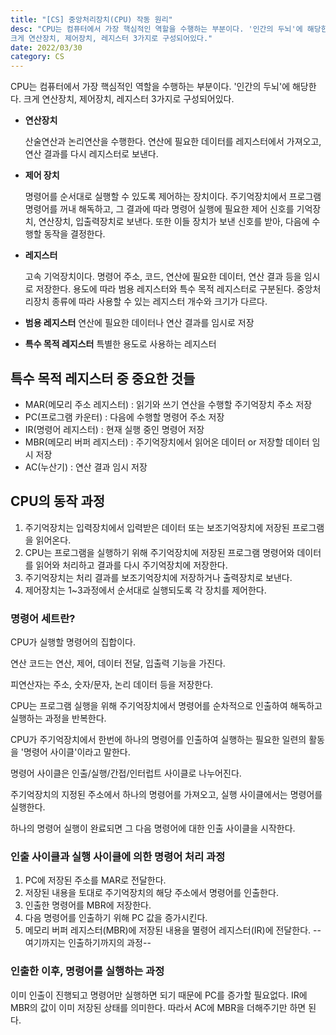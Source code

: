 ```yaml
---
title: "[CS] 중앙처리장치(CPU) 작동 원리"
desc: "CPU는 컴퓨터에서 가장 핵심적인 역할을 수행하는 부분이다. '인간의 두뇌'에 해당한다.
크게 연산장치, 제어장치, 레지스터 3가지로 구성되어있다."
date: 2022/03/30
category: CS
---
```


CPU는 컴퓨터에서 가장 핵심적인 역할을 수행하는 부분이다. '인간의 두뇌'에 해당한다.
크게 연산장치, 제어장치, 레지스터 3가지로 구성되어있다.

- **연산장치**

    산술연산과 논리연산을 수행한다.
연산에 필요한 데이터를 레지스터에서 가져오고, 연산 결과를 다시 레지스터로 보낸다.

- **제어 장치**

    명령어를 순서대로 실행할 수 있도록 제어하는 장치이다.
주기억장치에서 프로그램 명령어를 꺼내 해독하고, 그 결과에 따라 명령어 실행에 필요한 제어 신호를 기억장치, 연산장치, 입출력장치로 보낸다.
또한 이들 장치가 보낸 신호를 받아, 다음에 수행할 동작을 결정한다.

- **레지스터**

    고속 기억장치이다.
명령어 주소, 코드, 연산에 필요한 데이터, 연산 결과 등을 임시로 저장한다.
용도에 따라 범용 레지스터와 특수 목적 레지스터로 구분된다.
중앙처리장치 종류에 따라 사용할 수 있는 레지스터 개수와 크기가 다르다.

- **범용 레지스터**
    연산에 필요한 데이터나 연산 결과를 임시로 저장

- **특수 목적 레지스터**
    특별한 용도로 사용하는 레지스터

## 특수 목적 레지스터 중 중요한 것들
- MAR(메모리 주소 레지스터) : 읽기와 쓰기 연산을 수행할 주기억장치 주소 저장
- PC(프로그램 카운터) : 다음에 수행할 명령어 주소 저장
- IR(명령어 레지스터) : 현재 실행 중인 명령어 저장
- MBR(메모리 버퍼 레지스터) : 주기억장치에서 읽어온 데이터 or 저장할 데이터 임시 저장
- AC(누산기) : 연산 결과 임시 저장

## CPU의 동작 과정
1. 주기억장치는 입력장치에서 입력받은 데이터 또는 보조기억장치에 저장된 프로그램을 읽어온다.
2. CPU는 프로그램을 실행하기 위해 주기억장치에 저장된 프로그램 명령어와 데이터를 읽어와 처리하고 결과를 다시 주기억장치에 저장한다.
3. 주기억장치는 처리 결과를 보조기억장치에 저장하거나 출력장치로 보낸다.
4. 제어장치는 1~3과정에서 순서대로 실행되도록 각 장치를 제어한다.

### 명령어 세트란?
CPU가 실행할 명령어의 집합이다.

연산 코드는 연산, 제어, 데이터 전달, 입출력 기능을 가진다.

피연산자는 주소, 숫자/문자, 논리 데이터 등을 저장한다.

CPU는 프로그램 실행을 위해 주기억장치에서 명령어를 순차적으로 인출하여 해독하고 실행하는 과정을 반복한다.

CPU가 주기억장치에서 한번에 하나의 명령어를 인출하여 실행하는 필요한 일련의 활동을 '명령어 사이클'이라고 말한다.

명령어 사이클은 인출/실행/간접/인터럽트 사이클로 나누어진다.

주기억장치의 지정된 주소에서 하나의 명령어를 가져오고, 실행 사이클에서는 명령어를 실행한다.

하나의 명령어 실행이 완료되면 그 다음 명령어에 대한 인출 사이클을 시작한다.

### 인출 사이클과 실행 사이클에 의한 명령어 처리 과정
1. PC에 저장된 주소를 MAR로 전달한다.
2. 저장된 내용을 토대로 주기억장치의 해당 주소에서 명령어를 인출한다.
3. 인출한 명령어를 MBR에 저장한다.
4. 다음 명령어를 인출하기 위해 PC 값을 증가시킨다.
5. 메모리 버퍼 레지스터(MBR)에 저장된 내용을 멸령어 레지스터(IR)에 전달한다.
--여기까지는 인출하기까지의 과정--

### 인출한 이후, 명령어를 실행하는 과정
이미 인출이 진행되고 명령어만 실행하면 되기 때문에 PC를 증가할 필요없다.
IR에 MBR의 값이 이미 저장된 상태를 의미한다.
따라서 AC에 MBR을 더해주기만 하면 된다.



